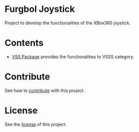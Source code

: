 # Furgbol Joystick
Project to develop the functionalities of the XBox360 joystick.

# Contents

- [VSS Package](https://github.com/furgbol/joystick/tree/master/vss) provides the functionalities to VSSS category.

# Contribute
See how to [contribute](https://github.com/furgbol/joystick/blob/master/contrib.md) with this project.

# License
See the [license](https://github.com/furgbol/joystick/blob/master/LICENSE.md) of this project.